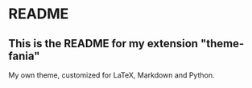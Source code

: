 # README

## This is the README for my extension "theme-fania"

My own theme, customized for LaTeX, Markdown and Python.
